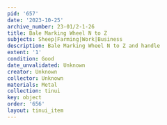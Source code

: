 ```yaml
---
pid: '657'
date: '2023-10-25'
archive_number: 23-01/2-1-26
title: Bale Marking Wheel N to Z
subjects: Sheep|Farming|Work|Business
description: Bale Marking Wheel N to Z and handle
extent: '1'
condition: Good
date_unvalidated: Unknown
creator: Unknown
collector: Unknown
materials: Metal
collection: tinui
key: object
order: '656'
layout: tinui_item
---
```

